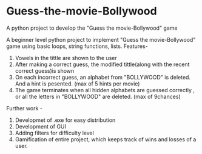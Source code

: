 # Guess-the-movie-Bollywood
A python project to develop the "Guess the movie-Bollywood" game

A beginner level python project to implement "Guess the movie-Bollywood" game using basic loops, string functions, lists. 
Features- 
1. Vowels in the tittle are shown to the user
2. After making a correct guess, the modified tittle(along with the recent correct guess)is shown
3. On each incorrect guess, an alphabet from "BOLLYWOOD" is deleted. And a hint is pesented. (max of 5 hints per movie)
4. The game terminates when all hidden alphabets are guessed correctly , or all the letters in "BOLLYWOOD" are deleted. (max of 9chances)

Further work - 
1. Developmet of .exe for easy distribution
2. Development of GUI 
3. Adding filters for difficulty level 
4. Gamification of entire project, which keeps track of wins and losses of a user. 
